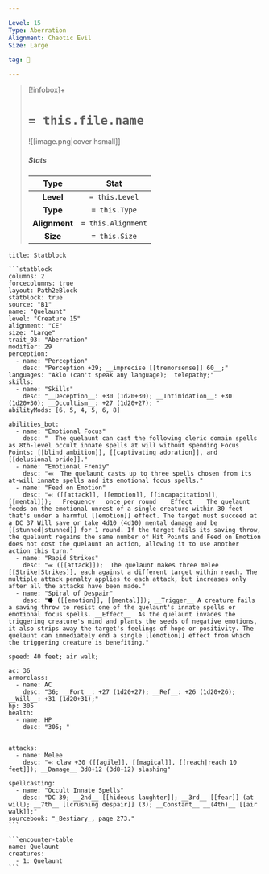 ```yaml
---

Level: 15
Type: Aberration
Alignment: Chaotic Evil
Size: Large

tag: 👹

---
```


> [!infobox]+
> #  `= this.file.name`
> ![[image.png|cover hsmall]]
> ##### Stats
> Type | Stat |
> :---:|:---:|
> **Level** | `= this.Level` |
> **Type** | `= this.Type` |
> **Alignment** | `= this.Alignment` |
> **Size** | `= this.Size` |



````ad-info
title: Statblock

```statblock
columns: 2
forcecolumns: true
layout: Path2eBlock
statblock: true
source: "B1"
name: "Quelaunt"
level: "Creature 15"
alignment: "CE"
size: "Large"
trait_03: "Aberration"
modifier: 29
perception:
  - name: "Perception"
    desc: "Perception +29; __imprecise [[tremorsense]] 60__;"
languages: "Aklo (can't speak any language);  telepathy;"
skills:
  - name: "Skills"
    desc: "__Deception__: +30 (1d20+30); __Intimidation__: +30 (1d20+30); __Occultism__: +27 (1d20+27); "
abilityMods: [6, 5, 4, 5, 6, 8]

abilities_bot:
  - name: "Emotional Focus"
    desc: "  The quelaunt can cast the following cleric domain spells as 8th-level occult innate spells at will without spending Focus Points: [[blind ambition]], [[captivating adoration]], and [[delusional pride]]."
  - name: "Emotional Frenzy"
    desc: "⬽  The quelaunt casts up to three spells chosen from its at-will innate spells and its emotional focus spells."
  - name: "Feed on Emotion"
    desc: "⬻ ([[attack]], [[emotion]], [[incapacitation]], [[mental]]); __Frequency__ once per round  __Effect__  The quelaunt feeds on the emotional unrest of a single creature within 30 feet that's under a harmful [[emotion]] effect. The target must succeed at a DC 37 Will save or take 4d10 (4d10) mental damage and be [[stunned|stunned]] for 1 round. If the target fails its saving throw, the quelaunt regains the same number of Hit Points and Feed on Emotion does not cost the quelaunt an action, allowing it to use another action this turn."
  - name: "Rapid Strikes"
    desc: "⬺ ([[attack]]);  The quelaunt makes three melee [[Strike|Strikes]], each against a different target within reach. The multiple attack penalty applies to each attack, but increases only after all the attacks have been made."
  - name: "Spiral of Despair"
    desc: "⭓ ([[emotion]], [[mental]]); __Trigger__ A creature fails a saving throw to resist one of the quelaunt's innate spells or emotional focus spells. __Effect__  As the quelaunt invades the triggering creature's mind and plants the seeds of negative emotions, it also strips away the target's feelings of hope or positivity. The quelaunt can immediately end a single [[emotion]] effect from which the triggering creature is benefiting."

speed: 40 feet; air walk;

ac: 36
armorclass:
  - name: AC
    desc: "36; __Fort__: +27 (1d20+27); __Ref__: +26 (1d20+26); __Will__: +31 (1d20+31);"
hp: 305
health:
  - name: HP
    desc: "305; "


attacks:
  - name: Melee
    desc: "⬻ claw +30 ([[agile]], [[magical]], [[reach|reach 10 feet]]); __Damage__ 3d8+12 (3d8+12) slashing"

spellcasting:
  - name: "Occult Innate Spells"
    desc: "DC 39; __2nd__ [[hideous laughter]]; __3rd__ [[fear]] (at will); __7th__ [[crushing despair]] (3); __Constant__ __(4th)__ [[air walk]];"
sourcebook: "_Bestiary_, page 273."
```

```encounter-table
name: Quelaunt
creatures:
  - 1: Quelaunt
```

````


